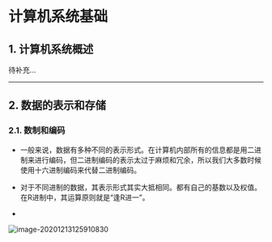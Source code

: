 # 计算机系统基础

## 1. 计算机系统概述

待补充...

-----



## 2. 数据的表示和存储

### 2.1. 数制和编码

- 一般来说，数据有多种不同的表示形式。在计算机内部所有的信息都是用二进制来进行编码，但二进制编码的表示太过于麻烦和冗余，所以我们大多数时候使用十六进制编码来代替二进制编码。

- 对于不同进制的数据，其表示形式其实大抵相同。都有自己的基数以及权值。在R进制中，其运算原则就是“逢R进一”。
- 

![image-20201213125910830](D:\typora\assets\image-20201213125910830.png)